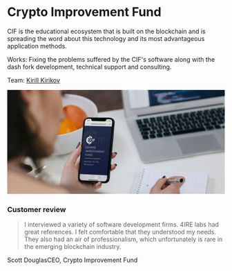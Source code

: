 # Crypto Improvement Fund

CIF is the educational ecosystem that is built on the blockchain and is spreading the word about this technology and its most advantageous application methods.

Works: Fixing the problems suffered by the CIF's software along with the dash fork development, technical support and consulting.

Team: [Kirill Kirikov](../about/kirill-kirikov.md)

![](../.gitbook/assets/image%20%2864%29.png)

### Customer review

> I interviewed a variety of software development firms. 4IRE labs had great references. I felt comfortable that they understood my needs. They also had an air of professionalism, which unfortunately is rare in the emerging blockchain industry.

Scott DouglasCEO, Crypto Improvement Fund

